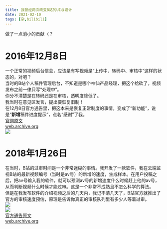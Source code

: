 ```yaml
---
title: 我曾经两次改变B站的UI与设计
date: 2021-02-10
tags: [杂,bilibili]
---
```


做了一点消小的贡献（？   

# 2016年12月8日
一个正常的视频后台信息，应该是有写视频是“上传中、转码中、审核中”这样的状态的，对吧？  
当时的B站个人稿件管理后台，不知道是哪个神仙产品经理，把这个给砍了，视频发布之前一律只写“处理中”。    
你分不清楚是在转码还是在审核，透明度降低了。   
我当时在意见区发言，提出要恢复旧制！    
在12月8日官方通告里，把这本来是恢复正常制度的事情，变成了“新功能”，说是“**新增**稿件进度提示”，点名“感谢”了我。   
[官网原文](https://www.bilibili.com/blackboard/member-notice1.4.2.html)    
[web.archive.org](https://web.archive.org/web/20171106151335/https://www.bilibili.com/blackboard/member-notice1.4.2.html)   
![](https://s3.ax1x.com/2021/02/10/y0Y9Yt.png)   

# 2018年1月26日
在当时，B站的过审时间是一个非常迷糊的事情。我开发了一款软件，我在云端监视B站的最新视频编号（当时是av号）的新增的速度，生成样本。在用户投稿之后，把av号输入我的软件，就可以预测av号的新增速度什么时候赶上他的av号，从而判断视频什么时候才能过审。这是一个非常不成熟且不怎么科学的算法。  
但是在我发布软件的介绍视频之后的几天内，我记不清几天了，B站官方就推出了官方的审核速度预估，原理是告诉你真正的审核队列里有多少人等着过审。    
![](https://s3.ax1x.com/2021/02/10/y0tl4I.png)  
![](https://s1.ax1x.com/2018/01/29/pz8I5d.jpg)   
[官方通告原文](https://www.bilibili.com/read/cv176214/)       
[web.archive.org](https://web.archive.org/web/20210210131922/https://www.bilibili.com/read/cv176214)   
